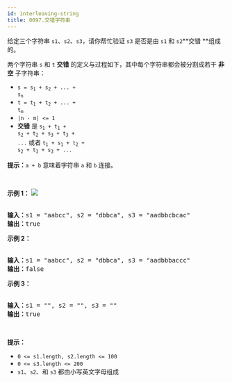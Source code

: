 ```yaml
---
id: interleaving-string
title: 0097.交错字符串
---
```

给定三个字符串 <code>s1</code>、<code>s2</code>、<code>s3</code>，请你帮忙验证 <code>s3</code> 是否是由 <code>s1</code> 和 <code>s2</code>**交错 **组成的。

两个字符串 <code>s</code> 和 <code>t</code> **交错** 的定义与过程如下，其中每个字符串都会被分割成若干 **非空** 子字符串：


- <code>s = s<sub>1</sub> + s<sub>2</sub> + ... + s<sub>n</sub></code>
- <code>t = t<sub>1</sub> + t<sub>2</sub> + ... + t<sub>m</sub></code>
- <code>|n - m| &lt;= 1</code>
- **交错** 是 <code>s<sub>1</sub> + t<sub>1</sub> + s<sub>2</sub> + t<sub>2</sub> + s<sub>3</sub> + t<sub>3</sub> + ...</code> 或者 <code>t<sub>1</sub> + s<sub>1</sub> + t<sub>2</sub> + s<sub>2</sub> + t<sub>3</sub> + s<sub>3</sub> + ...</code>

**提示：**<code>a + b</code> 意味着字符串 <code>a</code> 和 <code>b</code> 连接。

 

**示例 1：**
![](https://assets.leetcode.com/uploads/2020/09/02/interleave.jpg)

<pre><br/><strong>输入：</strong>s1 = &#34;aabcc&#34;, s2 = &#34;dbbca&#34;, s3 = &#34;aadbbcbcac&#34;<br/><strong>输出：</strong>true<br/></pre>

**示例 2：**


<pre><br/><strong>输入：</strong>s1 = &#34;aabcc&#34;, s2 = &#34;dbbca&#34;, s3 = &#34;aadbbbaccc&#34;<br/><strong>输出：</strong>false<br/></pre>

**示例 3：**


<pre><br/><strong>输入：</strong>s1 = &#34;&#34;, s2 = &#34;&#34;, s3 = &#34;&#34;<br/><strong>输出：</strong>true<br/></pre>

 

**提示：**


- <code>0 &lt;= s1.length, s2.length &lt;= 100</code>
- <code>0 &lt;= s3.length &lt;= 200</code>
- <code>s1</code>、<code>s2</code>、和 <code>s3</code> 都由小写英文字母组成
